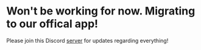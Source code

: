 # Won't be working for now. Migrating to our offical app!

Please join this Discord [server](https://discord.gg/rHMa3sMse7) for updates regarding everything!
